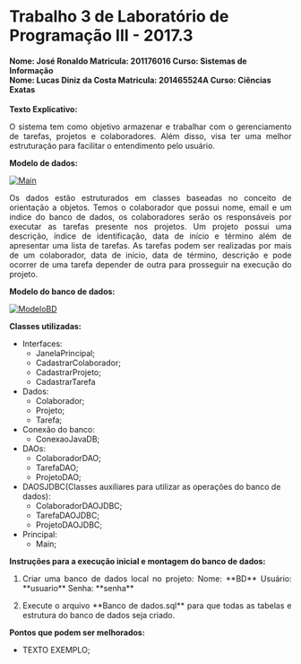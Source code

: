 # Trabalho 3 de Laboratório de Programação III - 2017.3

#### Nome: José Ronaldo Matricula: 201176016  Curso: Sistemas de Informação <br> Nome: Lucas Diniz da Costa Matricula: 201465524A   Curso: Ciências Exatas

**Texto Explicativo:**<p align="justify"> O sistema tem como objetivo armazenar e trabalhar com o gerenciamento de tarefas, projetos e colaboradores. Além disso, visa ter uma melhor estruturação para facilitar o entendimento pelo usuário.</p>

**Modelo de dados:**

<a href="https://ibb.co/moY3cm"><img src="https://image.ibb.co/daiQq6/Main.png" alt="Main" border="0"></a>

<p align="justify">Os dados estão estruturados em classes baseadas no conceito de orientação a objetos. Temos o colaborador que possui nome, email e um indice do banco de dados, os colaboradores serão os responsáveis por executar as tarefas presente nos projetos. Um projeto possui uma descrição, índice de identificação, data de início e término além de apresentar uma lista de tarefas. As tarefas podem ser realizadas por mais de um colaborador, data de início, data de término, descrição e pode ocorrer de uma tarefa depender de outra para prosseguir na execução do projeto.</p>

**Modelo do banco de dados:**

<a href="https://ibb.co/gchL2m"><img src="https://image.ibb.co/dJp02m/ModeloBD.png" alt="ModeloBD" border="0"></a>


**Classes utilizadas:**

- Interfaces:
	- JanelaPrincipal;
	- CadastrarColaborador;
	- CadastrarProjeto;
	- CadastrarTarefa
- Dados:
	- Colaborador;
	- Projeto;
	- Tarefa;
- Conexão do banco:
	- ConexaoJavaDB;
- DAOs:
	- ColaboradorDAO;
	- TarefaDAO;
	- ProjetoDAO;
- DAOSJDBC(Classes auxiliares para utilizar as operações do banco de dados):
	- ColaboradorDAOJDBC;
	- TarefaDAOJDBC;
	- ProjetoDAOJDBC;
- Principal:
	- Main;

**Instruções para a execução inicial e montagem do banco de dados:**

1.	<p align="justify">Criar uma banco de dados local no projeto: Nome: **BD** Usuário: **usuario** Senha: **senha** </p>
2.	<p align="justify">Execute o arquivo **Banco de dados.sql** para que todas as tabelas e estrutura do banco de dados seja criado.</p>

**Pontos que podem ser melhorados:**

- <p align="justify">TEXTO EXEMPLO;</p>